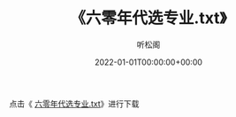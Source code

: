 ﻿---
title:  《六零年代选专业.txt》
date:   2022-01-01T00:00:00+00:00
author: 听松阁
layout: post
permalink: /六零年代选专业/
categories: 小说
tags: [小说]
---

点击《 [六零年代选专业.txt](http://img.660000.xyz/bookstukust/book/bntxt/10/六零年代选专业.txt)》进行下载